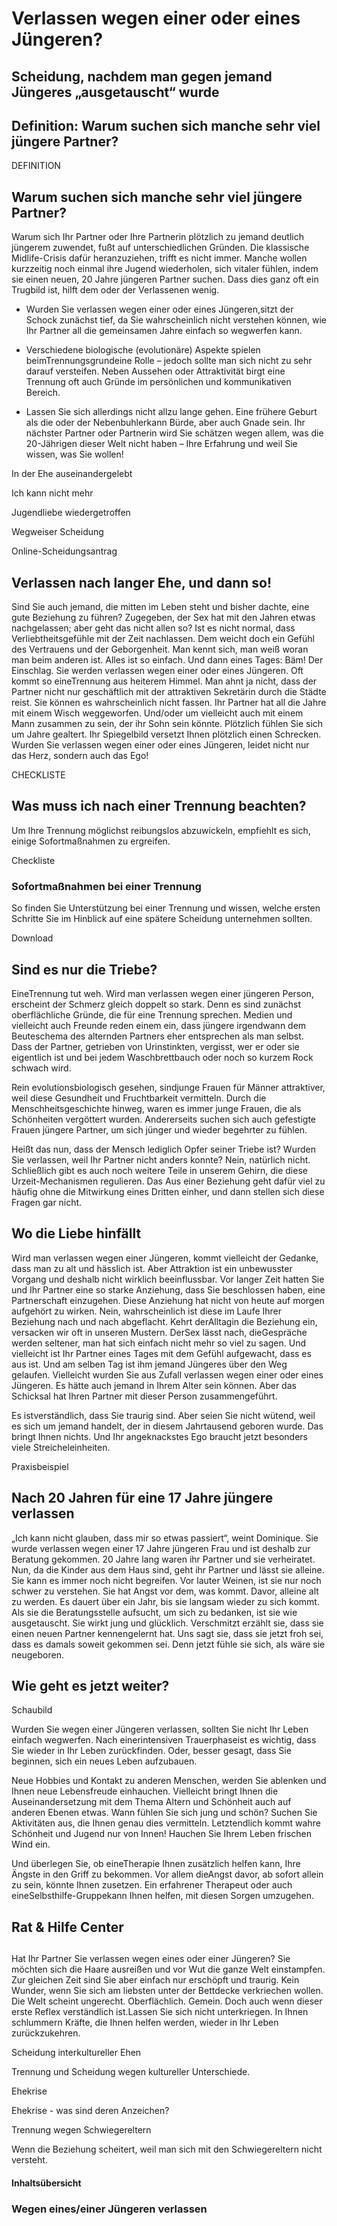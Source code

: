 # Verlassen wegen einer oder eines Jüngeren?

## Scheidung, nachdem man gegen jemand Jüngeres „ausgetauscht“ wurde

## Definition: Warum suchen sich manche sehr viel jüngere Partner?

DEFINITION

## Warum suchen sich manche sehr viel jüngere Partner?

Warum sich Ihr Partner oder Ihre Partnerin plötzlich zu jemand deutlich jüngerem zuwendet, fußt auf unterschiedlichen Gründen. Die klassische Midlife-Crisis dafür heranzuziehen, trifft es nicht immer. Manche wollen kurzzeitig noch einmal ihre Jugend wiederholen, sich vitaler fühlen, indem sie einen neuen, 20 Jahre jüngeren Partner suchen. Dass dies ganz oft ein Trugbild ist, hilft dem oder der Verlassenen wenig.

- Wurden Sie verlassen wegen einer oder eines Jüngeren,sitzt der Schock zunächst tief, da Sie wahrscheinlich nicht verstehen können, wie Ihr Partner all die gemeinsamen Jahre einfach so wegwerfen kann.

- Verschiedene biologische (evolutionäre) Aspekte spielen beimTrennungsgrundeine Rolle – jedoch sollte man sich nicht zu sehr darauf versteifen. Neben Aussehen oder Attraktivität birgt eine Trennung oft auch Gründe im persönlichen und kommunikativen Bereich.

- Lassen Sie sich allerdings nicht allzu lange gehen. Eine frühere Geburt als die oder der Nebenbuhlerkann Bürde, aber auch Gnade sein. Ihr nächster Partner oder Partnerin wird Sie schätzen wegen allem, was die 20-Jährigen dieser Welt nicht haben – Ihre Erfahrung und weil Sie wissen, was Sie wollen!

In der Ehe auseinandergelebt

Ich kann nicht mehr

Jugendliebe wiedergetroffen

Wegweiser Scheidung

Online-Scheidungsantrag

## Verlassen nach langer Ehe, und dann so!

Sind Sie auch jemand, die mitten im Leben steht und bisher dachte, eine gute Beziehung zu führen? Zugegeben, der Sex hat mit den Jahren etwas nachgelassen; aber geht das nicht allen so? Ist es nicht normal, dass Verliebtheitsgefühle mit der Zeit nachlassen. Dem weicht doch ein Gefühl des Vertrauens und der Geborgenheit. Man kennt sich, man weiß woran man beim anderen ist. Alles ist so einfach. Und dann eines Tages: Bäm! Der Einschlag. Sie werden verlassen wegen einer oder eines Jüngeren. Oft kommt so eineTrennung aus heiterem Himmel. Man ahnt ja nicht, dass der Partner nicht nur geschäftlich mit der attraktiven Sekretärin durch die Städte reist. Sie können es wahrscheinlich nicht fassen. Ihr Partner hat all die Jahre mit einem Wisch weggeworfen. Und/oder um vielleicht auch mit einem Mann zusammen zu sein, der ihr Sohn sein könnte. Plötzlich fühlen Sie sich um Jahre gealtert. Ihr Spiegelbild versetzt Ihnen plötzlich einen Schrecken. Wurden Sie verlassen wegen einer oder eines Jüngeren, leidet nicht nur das Herz, sondern auch das Ego!

CHECKLISTE

## Was muss ich nach einer Trennung beachten?

Um Ihre Trennung möglichst reibungslos abzuwickeln, empfiehlt es sich, einige Sofortmaßnahmen zu ergreifen.

Checkliste

### Sofortmaßnahmen bei einer Trennung

So finden Sie Unterstützung bei einer Trennung und wissen, welche ersten Schritte Sie im Hinblick auf eine spätere Scheidung unternehmen sollten.

Download

## Sind es nur die Triebe?

EineTrennung tut weh. Wird man verlassen wegen einer jüngeren Person, erscheint der Schmerz gleich doppelt so stark. Denn es sind zunächst oberflächliche Gründe, die für eine Trennung sprechen. Medien und vielleicht auch Freunde reden einem ein, dass jüngere irgendwann dem Beuteschema des alternden Partners eher entsprechen als man selbst. Dass der Partner, getrieben von Urinstinkten, vergisst, wer er oder sie eigentlich ist und bei jedem Waschbrettbauch oder noch so kurzem Rock schwach wird.

Rein evolutionsbiologisch gesehen, sindjunge Frauen für Männer attraktiver, weil diese Gesundheit und Fruchtbarkeit vermitteln. Durch die Menschheitsgeschichte hinweg, waren es immer junge Frauen, die als Schönheiten vergöttert wurden. Andererseits suchen sich auch gefestigte Frauen jüngere Partner, um sich jünger und wieder begehrter zu fühlen.

Heißt das nun, dass der Mensch lediglich Opfer seiner Triebe ist? Wurden Sie verlassen, weil Ihr Partner nicht anders konnte? Nein, natürlich nicht. Schließlich gibt es auch noch weitere Teile in unserem Gehirn, die diese Urzeit-Mechanismen regulieren. Das Aus einer Beziehung geht dafür viel zu häufig ohne die Mitwirkung eines Dritten einher, und dann stellen sich diese Fragen gar nicht.

## Wo die Liebe hinfällt

Wird man verlassen wegen einer Jüngeren, kommt vielleicht der Gedanke, dass man zu alt und hässlich ist. Aber Attraktion ist ein unbewusster Vorgang und deshalb nicht wirklich beeinflussbar. Vor langer Zeit hatten Sie und Ihr Partner eine so starke Anziehung, dass Sie beschlossen haben, eine Partnerschaft einzugehen. Diese Anziehung hat nicht von heute auf morgen aufgehört zu wirken. Nein, wahrscheinlich ist diese im Laufe Ihrer Beziehung nach und nach abgeflacht. Kehrt derAlltagin die Beziehung ein, versacken wir oft in unseren Mustern. DerSex lässt nach, dieGespräche werden seltener, man hat sich einfach nicht mehr so viel zu sagen. Und vielleicht ist Ihr Partner eines Tages mit dem Gefühl aufgewacht, dass es aus ist. Und am selben Tag ist ihm jemand Jüngeres über den Weg gelaufen. Vielleicht wurden Sie aus Zufall verlassen wegen einer oder eines Jüngeren. Es hätte auch jemand in Ihrem Alter sein können. Aber das Schicksal hat Ihren Partner mit dieser Person zusammengeführt.

Es istverständlich, dass Sie traurig sind. Aber seien Sie nicht wütend, weil es sich um jemand handelt, der in diesem Jahrtausend geboren wurde. Das bringt Ihnen nichts. Und Ihr angeknackstes Ego braucht jetzt besonders viele Streicheleinheiten.

Praxisbeispiel

## Nach 20 Jahren für eine 17 Jahre jüngere verlassen

„Ich kann nicht glauben, dass mir so etwas passiert“, weint Dominique. Sie wurde verlassen wegen einer 17 Jahre jüngeren Frau und ist deshalb zur Beratung gekommen. 20 Jahre lang waren ihr Partner und sie verheiratet. Nun, da die Kinder aus dem Haus sind, geht ihr Partner und lässt sie alleine. Sie kann es immer noch nicht begreifen. Vor lauter Weinen, ist sie nur noch schwer zu verstehen. Sie hat Angst vor dem, was kommt. Davor, alleine alt zu werden. Es dauert über ein Jahr, bis sie langsam wieder zu sich kommt. Als sie die Beratungsstelle aufsucht, um sich zu bedanken, ist sie wie ausgetauscht. Sie wirkt jung und glücklich. Verschmitzt erzählt sie, dass sie einen neuen Partner kennengelernt hat. Uns sagt sie, dass sie jetzt froh sei, dass es damals soweit gekommen sei. Denn jetzt fühle sie sich, als wäre sie neugeboren.

## Wie geht es jetzt weiter?

Schaubild

Wurden Sie wegen einer Jüngeren verlassen, sollten Sie nicht Ihr Leben einfach wegwerfen. Nach einerintensiven Trauerphaseist es wichtig, dass Sie wieder in Ihr Leben zurückfinden. Oder, besser gesagt, dass Sie beginnen, sich ein neues Leben aufzubauen.

Neue Hobbies und Kontakt zu anderen Menschen, werden Sie ablenken und Ihnen neue Lebensfreude einhauchen. Vielleicht bringt Ihnen die Auseinandersetzung mit dem Thema Altern und Schönheit auch auf anderen Ebenen etwas. Wann fühlen Sie sich jung und schön? Suchen Sie Aktivitäten aus, die Ihnen genau dies vermitteln. Letztendlich kommt wahre Schönheit und Jugend nur von Innen! Hauchen Sie Ihrem Leben frischen Wind ein.

Und überlegen Sie, ob eineTherapie Ihnen zusätzlich helfen kann, Ihre Ängste in den Griff zu bekommen. Vor allem dieAngst davor, ab sofort allein zu sein, könnte Ihnen zusetzen. Ein erfahrener Therapeut oder auch eineSelbsthilfe-Gruppekann Ihnen helfen, mit diesen Sorgen umzugehen.

## Rat & Hilfe Center

## 

Hat Ihr Partner Sie verlassen wegen eines oder einer Jüngeren? Sie möchten sich die Haare ausreißen und vor Wut die ganze Welt einstampfen. Zur gleichen Zeit sind Sie aber einfach nur erschöpft und traurig. Kein Wunder, wenn Sie sich am liebsten unter der Bettdecke verkriechen wollen. Die Welt scheint ungerecht. Oberflächlich. Gemein. Doch auch wenn dieser erste Reflex verständlich ist.Lassen Sie sich nicht unterkriegen. In Ihnen schlummern Kräfte, die Ihnen helfen werden, wieder in Ihr Leben zurückzukehren.

Scheidung interkultureller Ehen

Trennung und Scheidung wegen kultureller Unterschiede.

Ehekrise

Ehekrise - was sind deren Anzeichen?

Trennung wegen Schwiegereltern

Wenn die Beziehung scheitert, weil man sich mit den Schwiegereltern nicht versteht.

#### Inhaltsübersicht

### Wegen eines/einer Jüngeren verlassen
